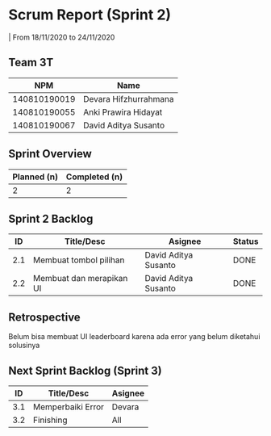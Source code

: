 # Scrum Report (Sprint 2)
| From 18/11/2020 to 24/11/2020

## Team 3T
| NPM           | Name        |
| ------------- |-------------|
| 140810190019  | Devara Hifzhurrahmana    |
| 140810190055  | Anki Prawira Hidayat   |
| 140810190067  | David Aditya Susanto|

## Sprint Overview 
| Planned (n)   | Completed (n) |
| ------------- |-------------- |
| 2             | 2             |

## Sprint 2 Backlog

| ID  | Title/Desc | Asignee | Status |
| --- | ---------- | ------- | ------ |
| 2.1 | Membuat tombol pilihan | David Aditya Susanto | DONE |
| 2.2 | Membuat dan merapikan UI | David Aditya Susanto | DONE |

## Retrospective 

Belum bisa membuat UI leaderboard karena ada error yang belum diketahui solusinya

## Next Sprint Backlog (Sprint 3)
| ID  | Title/Desc | Asignee | 
| --- | ---------- | ------- | 
| 3.1 | Memperbaiki Error | Devara |
| 3.2 | Finishing | All |
